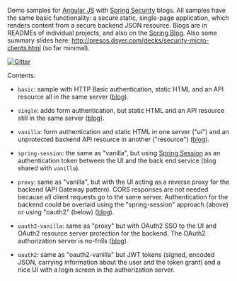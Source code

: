 Demo samples for [Angular JS](http://angularjs.org) with [Spring Security](http://projects.spring.io/spring-security) blogs. All samples have the same basic functionality: a secure static, single-page application, which renders content from a secure backend JSON resource. Blogs are in READMEs of individual projects, and also on the [Spring Blog](http://spring.io.blog). Also some summary slides here: http://presos.dsyer.com/decks/security-micro-clients.html (so far minimal).

[![Gitter](https://badges.gitter.im/Join%20Chat.svg)](https://gitter.im/dsyer/spring-security-angular?utm_source=badge&utm_medium=badge&utm_campaign=pr-badge&utm_content=badge)

Contents: 

* `basic`: sample with HTTP Basic authentication, static HTML and an API resource all in the same server ([blog](http://spring.io/blog/1903)).

* `single`: adds form authentication, but static HTML and an API resource still in the same server ([blog](http://spring.io/blog/1904)).

* `vanilla`: form authentication and static HTML in one server ("ui") and an unprotected backend API resource in another ("resource") ([blog](http://spring.io/blog/1905)).

* `spring-session`: the same as "vanilla", but using [Spring Session](https://github.com/spring-projects/spring-session) as an authentication token between the UI and the back end service (blog shared with `vanilla`).

* `proxy`: same as "vanilla", but with the UI acting as a reverse proxy for the backend (API Gateway pattern). CORS responses are not needed because all client requests go to the same server. Authentication for the backend could be overlaid using the "spring-session" approach (above) or using "oauth2" (below) ([blog](http://spring.io/blog/1906)).

* `oauth2-vanilla`: same as "proxy" but with OAuth2 SSO to the UI and OAuth2 resource server protection for the backend. The OAuth2 authorization server is no-frills ([blog](http://spring.io/blog/1907)).

* `oauth2`: same as "oauth2-vanilla" but JWT tokens (signed, encoded JSON, carrying information about the user and the token grant) and a nice UI with a login screen in the authorization server.
